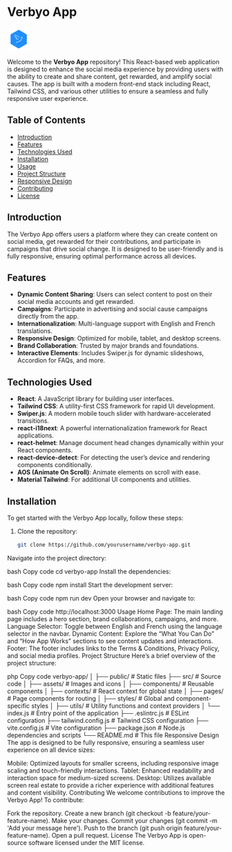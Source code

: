 # Verbyo App

![Verbyo Logo](./src/assets/verbyo-logo.png)

Welcome to the **Verbyo App** repository! This React-based web application is designed to enhance the social media experience by providing users with the ability to create and share content, get rewarded, and amplify social causes. The app is built with a modern front-end stack including React, Tailwind CSS, and various other utilities to ensure a seamless and fully responsive user experience.

## Table of Contents

- [Introduction](#introduction)
- [Features](#features)
- [Technologies Used](#technologies-used)
- [Installation](#installation)
- [Usage](#usage)
- [Project Structure](#project-structure)
- [Responsive Design](#responsive-design)
- [Contributing](#contributing)
- [License](#license)

## Introduction

The Verbyo App offers users a platform where they can create content on social media, get rewarded for their contributions, and participate in campaigns that drive social change. It is designed to be user-friendly and is fully responsive, ensuring optimal performance across all devices.

## Features

- **Dynamic Content Sharing**: Users can select content to post on their social media accounts and get rewarded.
- **Campaigns**: Participate in advertising and social cause campaigns directly from the app.
- **Internationalization**: Multi-language support with English and French translations.
- **Responsive Design**: Optimized for mobile, tablet, and desktop screens.
- **Brand Collaboration**: Trusted by major brands and foundations.
- **Interactive Elements**: Includes Swiper.js for dynamic slideshows, Accordion for FAQs, and more.

## Technologies Used

- **React**: A JavaScript library for building user interfaces.
- **Tailwind CSS**: A utility-first CSS framework for rapid UI development.
- **Swiper.js**: A modern mobile touch slider with hardware-accelerated transitions.
- **react-i18next**: A powerful internationalization framework for React applications.
- **react-helmet**: Manage document head changes dynamically within your React components.
- **react-device-detect**: For detecting the user’s device and rendering components conditionally.
- **AOS (Animate On Scroll)**: Animate elements on scroll with ease.
- **Material Tailwind**: For additional UI components and utilities.

## Installation

To get started with the Verbyo App locally, follow these steps:

1. Clone the repository:
   ```bash
   git clone https://github.com/yourusername/verbyo-app.git
Navigate into the project directory:

bash
Copy code
cd verbyo-app
Install the dependencies:

bash
Copy code
npm install
Start the development server:

bash
Copy code
npm run dev
Open your browser and navigate to:

bash
Copy code
http://localhost:3000
Usage
Home Page: The main landing page includes a hero section, brand collaborations, campaigns, and more.
Language Selector: Toggle between English and French using the language selector in the navbar.
Dynamic Content: Explore the “What You Can Do” and “How App Works” sections to see content updates and interactions.
Footer: The footer includes links to the Terms & Conditions, Privacy Policy, and social media profiles.
Project Structure
Here’s a brief overview of the project structure:

php
Copy code
verbyo-app/
│
├── public/                # Static files
├── src/                   # Source code
│   ├── assets/            # Images and icons
│   ├── components/        # Reusable components
│   ├── contexts/          # React context for global state
│   ├── pages/             # Page components for routing
│   ├── styles/            # Global and component-specific styles
│   ├── utils/             # Utility functions and context providers
│   └── index.js           # Entry point of the application
├── .eslintrc.js           # ESLint configuration
├── tailwind.config.js     # Tailwind CSS configuration
├── vite.config.js         # Vite configuration
├── package.json           # Node.js dependencies and scripts
└── README.md              # This file
Responsive Design
The app is designed to be fully responsive, ensuring a seamless user experience on all device sizes:

Mobile: Optimized layouts for smaller screens, including responsive image scaling and touch-friendly interactions.
Tablet: Enhanced readability and interaction space for medium-sized screens.
Desktop: Utilizes available screen real estate to provide a richer experience with additional features and content visibility.
Contributing
We welcome contributions to improve the Verbyo App! To contribute:

Fork the repository.
Create a new branch (git checkout -b feature/your-feature-name).
Make your changes.
Commit your changes (git commit -m 'Add your message here').
Push to the branch (git push origin feature/your-feature-name).
Open a pull request.
License
The Verbyo App is open-source software licensed under the MIT license.
